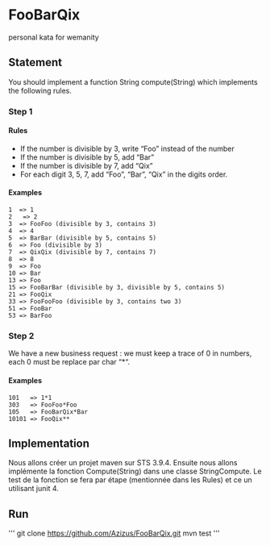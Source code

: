# FooBarQix
personal kata for wemanity 

## Statement
You should implement a function String compute(String) which implements the following rules.

### Step 1
#### Rules 
* If the number is divisible by 3, write “Foo” instead of the number
* If the number is divisible by 5, add “Bar”
* If the number is divisible by 7, add “Qix”
* For each digit 3, 5, 7, add “Foo”, “Bar”, “Qix” in the digits order.

#### Examples 
  ```
  1  => 1 
  2   => 2 
  3  => FooFoo (divisible by 3, contains 3) 
  4  => 4 
  5  => BarBar (divisible by 5, contains 5)
  6  => Foo (divisible by 3) 
  7  => QixQix (divisible by 7, contains 7) 
  8  => 8 
  9  => Foo 
  10 => Bar
  13 => Foo 
  15 => FooBarBar (divisible by 3, divisible by 5, contains 5)
  21 => FooQix 
  33 => FooFooFoo (divisible by 3, contains two 3) 
  51 => FooBar 
  53 => BarFoo 
```
### Step 2
We have a new business request : we must keep a trace of 0 in numbers, each 0 must be replace par char “*“.

#### Examples 
  ```
  101   => 1*1 
  303   => FooFoo*Foo 
  105   => FooBarQix*Bar 
  10101 => FooQix** 
```
## Implementation
Nous allons créer un projet maven sur STS 3.9.4.
Ensuite nous allons implémente la fonction Compute(String) dans une classe StringCompute.
Le test de la fonction se fera par étape (mentionnée dans les Rules) et ce un utilisant junit 4.
## Run 
'''
git clone https://github.com/Azizus/FooBarQix.git
mvn test
'''
